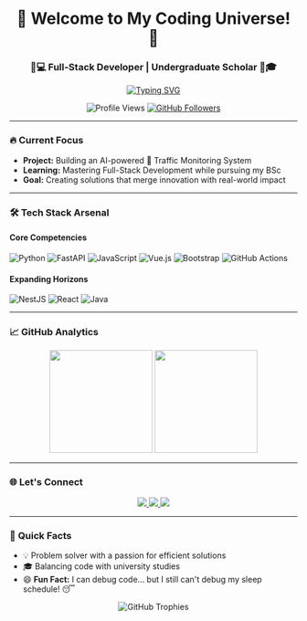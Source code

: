 <h1 align="center">🚀 Welcome to My Coding Universe! 🚀</h1>
<h3 align="center">👨💻 Full-Stack Developer | Undergraduate Scholar 👨🎓</h3>

<p align="center">
  <a href="https://git.io/typing-svg"><img src="https://readme-typing-svg.demolab.com?font=Fira+Code&pause=1000&color=22D3F7&center=true&vCenter=true&width=435&lines=Turning+Coffee+Into+Code;Full-Stack+Enthusiast;Always+Learning+New+Tricks" alt="Typing SVG" /></a>
</p>

<p align="center">
  <img src="https://komarev.com/ghpvc/?username=pramuditha11&label=Profile+Views&color=blue&style=flat" alt="Profile Views" /> 
  <a href="https://github.com/pramuditha11?tab=followers"><img src="https://img.shields.io/github/followers/pramuditha11?label=Followers&style=social" alt="GitHub Followers"/></a>
</p>

---

### 🔥 **Current Focus**
- **Project:** Building an AI-powered 🚦 Traffic Monitoring System
- **Learning:** Mastering Full-Stack Development while pursuing my BSc
- **Goal:** Creating solutions that merge innovation with real-world impact

---

### 🛠️ **Tech Stack Arsenal**

#### **Core Competencies**
![Python](https://img.shields.io/badge/-Python-3776AB?style=flat&logo=python&logoColor=white)
![FastAPI](https://img.shields.io/badge/-FastAPI-009688?style=flat&logo=fastapi&logoColor=white)
![JavaScript](https://img.shields.io/badge/-JavaScript-F7DF1E?style=flat&logo=javascript&logoColor=black)
![Vue.js](https://img.shields.io/badge/-Vue.js-4FC08D?style=flat&logo=vuedotjs&logoColor=white)
![Bootstrap](https://img.shields.io/badge/-Bootstrap-7952B3?style=flat&logo=bootstrap&logoColor=white)
![GitHub Actions](https://img.shields.io/badge/-GitHub_Actions-2088FF?style=flat&logo=github-actions&logoColor=white)

#### **Expanding Horizons**
![NestJS](https://img.shields.io/badge/-NestJS-E0234E?style=flat&logo=nestjs&logoColor=white)
![React](https://img.shields.io/badge/-React-61DAFB?style=flat&logo=react&logoColor=black)
![Java](https://img.shields.io/badge/-Java-007396?style=flat&logo=openjdk&logoColor=white)

---

### 📈 **GitHub Analytics**

<p align="center">
  <img height="180em" src="https://github-readme-stats.vercel.app/api?username=pramuditha11&show_icons=true&theme=radical&include_all_commits=true&count_private=true"/>
  <img height="180em" src="https://github-readme-stats.vercel.app/api/top-langs/?username=pramuditha11&layout=compact&theme=radical"/>
</p>

---

### 🌐 **Let's Connect**
<p align="center">
  <a href="https://linkedin.com/in/pramuditha-madushan">
    <img src="https://img.shields.io/badge/LinkedIn-0077B5?style=for-the-badge&logo=linkedin&logoColor=white"/>
  </a>
  <a href="https://www.facebook.com/pramuditha.madushan.92">
    <img src="https://img.shields.io/badge/Facebook-1877F2?style=for-the-badge&logo=facebook&logoColor=white"/>
  </a>
  <a href="https://www.instagram.com/pramuditha_madushan88/">
    <img src="https://img.shields.io/badge/Instagram-E4405F?style=for-the-badge&logo=instagram&logoColor=white"/>
  </a>
</p>

---

### 🎯 **Quick Facts**
- 💡 Problem solver with a passion for efficient solutions
- 🎓 Balancing code with university studies
- 😄 **Fun Fact:** I can debug code... but I still can't debug my sleep schedule! 😴

<p align="center">
  <img src="https://github-profile-trophy.vercel.app/?username=pramuditha11&theme=onedark&row=1&margin-w=15" alt="GitHub Trophies" />
</p>
